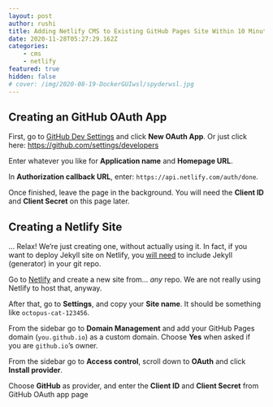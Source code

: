 ```yaml
---
layout: post
author: rushi
title: Adding Netlify CMS to Existing GitHub Pages Site Within 10 Minutes
date: 2020-11-28T05:27:29.162Z
categories:
    - cms
    - netlify
featured: true
hidden: false
# cover: /img/2020-08-19-DockerGUIwsl/spyderwsl.jpg
---
```


<!--StartFragment-->

## Creating an GitHub OAuth App

First, go to [GitHub Dev Settings](https://github.com/settings/developers) and click **New OAuth App**. Or just click here: <https://github.com/settings/developers>

Enter whatever you like for **Application name** and **Homepage URL**.

In **Authorization callback URL**, enter: `https://api.netlify.com/auth/done`.

Once finished, leave the page in the background. You will need the **Client ID** and **Client Secret** on this page later.

## Creating a Netlify Site

… Relax! We’re just creating one, without actually using it. In fact, if you want to deploy Jekyll site on Netlify, you [will need](https://www.netlify.com/blog/2015/10/28/a-step-by-step-guide-jekyll-3.0-on-netlify/) to include Jekyll (generator) in your git repo.

Go to [Netlify](https://app.netlify.com/account/sites) and create a new site from… _any_ repo. We are not really using Netlify to host that, anyway.

After that, go to **Settings**, and copy your **Site name**. It should be something like `octopus-cat-123456`.

From the sidebar go to **Domain Management** and add your GitHub Pages domain (`you.github.io`) as a custom domain. Choose **Yes** when asked if you are `github.io`’s owner.

From the sidebar go to **Access control**, scroll down to **OAuth** and click **Install provider**.

Choose **GitHub** as provider, and enter the **Client ID** and **Client Secret** from GitHub OAuth app page

<!--EndFragment-->
